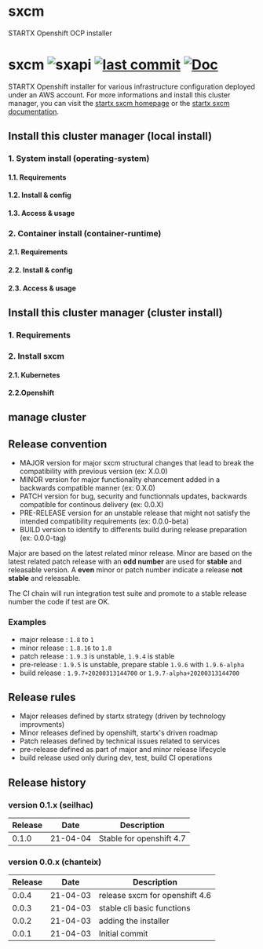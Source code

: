 # sxcm
STARTX Openshift OCP installer


# sxcm ![sxapi](https://img.shields.io/badge/latest-v0.3.203-blue.svg) [![last commit](https://img.shields.io/github/last-commit/startxfr/sxcm.svg)](https://github.com/startxfr/sxcm) [![Doc](https://readthedocs.org/projects/sxcm/badge)](https://sxcm.readthedocs.io)

STARTX Openshift installer for various infrastructure configuration deployed under an AWS account.
For more informations and install this cluster manager, you can visit the [startx sxcm homepage](https://startxfr.github.io/sxcm) or the [startx sxcm documentation](https://sxcm.readthedocs.io).

## Install this cluster manager (local install)

### 1. System install (operating-system)

#### 1.1. Requirements

#### 1.2. Install & config

#### 1.3. Access & usage

### 2. Container install (container-runtime)

#### 2.1. Requirements

#### 2.2. Install & config

#### 2.3. Access & usage

## Install this cluster manager (cluster install)

### 1. Requirements

### 2. Install sxcm

#### 2.1. Kubernetes

#### 2.2.Openshift

## manage cluster

## Release convention

- MAJOR version for major sxcm structural changes that lead to break the compatibility with previous version (ex: X.0.0)
- MINOR version for major functionality ehancement added in a backwards compatible manner (ex: 0.X.0)
- PATCH version for bug, security and functionnals updates, backwards compatible for continous delivery (ex: 0.0.X)
- PRE-RELEASE version for an unstable release that might not satisfy the intended compatibility requirements (ex: 0.0.0-beta)
- BUILD version to identify to differents build during release preparation (ex: 0.0.0-tag)

Major are based on the latest related minor release.
Minor are based on the latest related patch release with an **odd number** are used for **stable** and releasable version.
A **even** minor or patch number indicate a release **not stable** and releasable.

The CI chain will run integration test suite and promote to a stable release number the code if
test are OK.

### Examples

- major release : `1.8` to `1`
- minor release : `1.8.16` to `1.8`
- patch release : `1.9.3` is unstable, `1.9.4` is stable
- pre-release : `1.9.5` is unstable, prepare stable `1.9.6` with `1.9.6-alpha`
- build release : `1.9.7+20200313144700` or `1.9.7-alpha+20200313144700`

## Release rules

- Major releases defined by startx strategy (driven by technology improvments)
- Minor releases defined by openshift, startx's driven roadmap
- Patch releases defined by technical issues related to services
- pre-release defined as part of major and minor release lifecycle
- build release used only during dev, test, build CI operations

## Release history

### version 0.1.x (seilhac)

| Release | Date     | Description              |
| ------- | -------- | ------------------------ |
| 0.1.0   | 21-04-04 | Stable for openshift 4.7 |

### version 0.0.x (chanteix)

| Release | Date     | Description                    |
| ------- | -------- | ------------------------------ |
| 0.0.4   | 21-04-03 | release sxcm for openshift 4.6 |
| 0.0.3   | 21-04-03 | stable cli basic functions     |
| 0.0.2   | 21-04-03 | adding the installer           |
| 0.0.1   | 21-04-03 | Initial commit                 |
